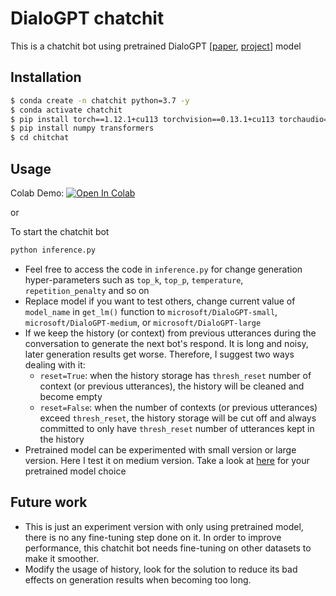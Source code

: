 # DialoGPT chatchit 

This is a chatchit bot using pretrained DialoGPT [[paper](https://arxiv.org/abs/1911.00536), [project](https://github.com/microsoft/DialoGPT)] model 
## Installation
```bash
$ conda create -n chatchit python=3.7 -y 
$ conda activate chatchit
$ pip install torch==1.12.1+cu113 torchvision==0.13.1+cu113 torchaudio==0.12.1 --extra-index-url https://download.pytorch.org/whl/cu113
$ pip install numpy transformers 
$ cd chitchat
```

## Usage
Colab Demo: [![Open In Colab](https://colab.research.google.com/assets/colab-badge.svg)](https://colab.research.google.com/drive/1Wbo0ekkN7OilfvHC1PZsZ0KUUyYDlyz-?usp=sharing)


or 

To start the chatchit bot 
```python
python inference.py
```
- Feel free to access the code in `inference.py` for change generation hyper-parameters such as `top_k`, `top_p`, `temperature`, `repetition_penalty` and so on 
- Replace model if you want to test others, change current value of `model_name` in `get_lm()` function to `microsoft/DialoGPT-small`, `microsoft/DialoGPT-medium`, or `microsoft/DialoGPT-large`
- If we keep the history (or context) from previous utterances during the conversation to generate the next bot's respond. It is long and noisy, later generation results get worse. Therefore, I suggest two ways dealing with it: 
    - `reset=True`: when the history storage has `thresh_reset` number of context (or previous utterances), the history will be cleaned and become empty 
    - `reset=False`: when the number of contexts (or previous utterances) exceed `thresh_reset`, the history storage will be cut off and always committed to only have `thresh_reset` number of utterances kept in the history
- Pretrained model can be experimented with small version or large version. Here I test it on medium version. Take a look at [here](https://github.com/microsoft/DialoGPT) for your pretrained model choice
## Future work
- This is just an experiment version with only using pretrained model, there is no any fine-tuning step done on it. In order to improve performance, this chatchit bot needs fine-tuning on other datasets to make it smoother. 
- Modify the usage of history, look for the solution to reduce its bad effects on generation results when becoming too long.
